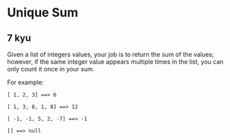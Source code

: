 # Unique Sum
## 7 kyu

Given a list of integers values, your job is to return the sum of the values; however, if the same integer value appears multiple times in the list, you can only count it once in your sum.

For example:
```
[ 1, 2, 3] ==> 6

[ 1, 3, 8, 1, 8] ==> 12

[ -1, -1, 5, 2, -7] ==> -1

[] ==> null
```
